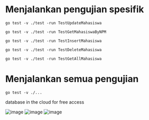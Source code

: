 # Menjalankan pengujian spesifik

```
go test -v ./test -run TestUpdateMahasiswa
```
```
go test -v ./test -run TestGetMahasiswaByNPM
```
```
go test -v ./test -run TestInsertMahasiswa
```
```
go test -v ./test -run TestDeleteMahasiswa
```
```
go test -v ./test -run TestGetAllMahasiswa
```
# Menjalankan semua pengujian
```
go test -v ./...
```
database in the cloud for free access

![image](https://github.com/user-attachments/assets/a1050b73-036f-46ae-97f9-661a11190299)
![image](https://github.com/user-attachments/assets/aac6946c-1545-4ed1-b5c3-c5f748361f28)
![image](https://github.com/user-attachments/assets/e21b7769-f179-4fdc-8f15-a4193ada669b)

